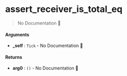 # assert\_receiver\_is\_total\_eq

> No Documentation 🚧

#### Arguments

- **\_self** : `Tick` \- No Documentation 🚧

#### Returns

- **arg0** : `()` \- No Documentation 🚧
